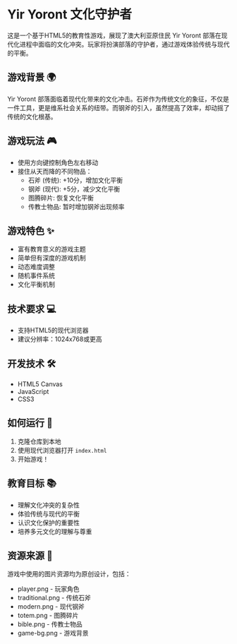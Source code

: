 # Yir Yoront 文化守护者

这是一个基于HTML5的教育性游戏，展现了澳大利亚原住民 Yir Yoront 部落在现代化进程中面临的文化冲突。玩家将扮演部落的守护者，通过游戏体验传统与现代的平衡。

## 游戏背景 🌍

Yir Yoront 部落面临着现代化带来的文化冲击。石斧作为传统文化的象征，不仅是一件工具，更是维系社会关系的纽带。而钢斧的引入，虽然提高了效率，却动摇了传统的文化根基。

## 游戏玩法 🎮

- 使用方向键控制角色左右移动
- 接住从天而降的不同物品：
  - 石斧 (传统): +10分，增加文化平衡
  - 钢斧 (现代): +5分，减少文化平衡
  - 图腾碎片: 恢复文化平衡
  - 传教士物品: 暂时增加钢斧出现频率

## 游戏特色 ✨

- 富有教育意义的游戏主题
- 简单但有深度的游戏机制
- 动态难度调整
- 随机事件系统
- 文化平衡机制

## 技术要求 💻

- 支持HTML5的现代浏览器
- 建议分辨率：1024x768或更高

## 开发技术 🛠

- HTML5 Canvas
- JavaScript
- CSS3

## 如何运行 🚀

1. 克隆仓库到本地
2. 使用现代浏览器打开 `index.html`
3. 开始游戏！

## 教育目标 📚

- 理解文化冲突的复杂性
- 体验传统与现代的平衡
- 认识文化保护的重要性
- 培养多元文化的理解与尊重

## 资源来源 📝

游戏中使用的图片资源均为原创设计，包括：
- player.png - 玩家角色
- traditional.png - 传统石斧
- modern.png - 现代钢斧
- totem.png - 图腾碎片
- bible.png - 传教士物品
- game-bg.png - 游戏背景 
